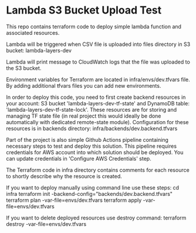 # Lambda S3 Bucket Upload Test

This repo contains terraform code to deploy simple lambda function and associated resources.

Lambda will be triggered when CSV file is uploaded into files directory in S3 bucket: lambda-layers-dev

Lambda will print message to CloudWatch logs that the file was uploaded to the S3 bucket.

Environment variables for Terraform are located in infra/envs/dev.tfvars file. By adding additional tfvars files you can add new environments. 

In order to deploy this code, you need to first create backend resources in your account: S3 bucket 'lambda-layers-dev-tf-state' and DynamoDB table: 'lambda-layers-dev-tf-state-lock'. These resources are for storing and managing TF state file (in real project this would ideally be done automatically with dedicated remote-state module). Configuration for these resources is in backends directory: infra/backends/dev.backend.tfvars

Part of the project is also simple Github Actions pipeline containing necessary steps to test and deploy this solution. This pipeline requires credentials for AWS account into which solution should be deployed. You can update credentials in 'Configure AWS Credentials' step.

The Terraform code in infra directory contains comments for each resource to shortly describe why the resource is created.

If you want to deploy manually using command line use these steps:
cd infra
terraform init -backend-config="backends/dev.backend.tfvars"
terraform plan -var-file=envs/dev.tfvars
terraform apply -var-file=envs/dev.tfvars

If you want to delete deployed resources use destroy command:
terraform destroy -var-file=envs/dev.tfvars


